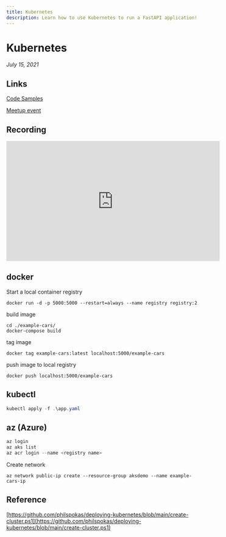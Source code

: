 ```yaml
---
title: Kubernetes
description: Learn how to use Kubernetes to run a FastAPI application!
---
```


# Kubernetes

_July 15, 2021_

## Links
[Code Samples](https://github.com/python-spokane/kubernetes-and-python)

[Meetup event](https://www.meetup.com/Spokane-DevOps-Meetup/events/278709256/)

## Recording

<iframe width="560" height="315" src="https://www.youtube-nocookie.com/embed/todSDrCjMl0?start=3640" title="YouTube video player" frameborder="0" allow="accelerometer; autoplay; clipboard-write; encrypted-media; gyroscope; picture-in-picture" allowfullscreen></iframe>

## docker

Start a local container registry
```
docker run -d -p 5000:5000 --restart=always --name registry registry:2
```

build image
```
cd ./example-cars/
docker-compose build
```

tag image
```
docker tag example-cars:latest localhost:5000/example-cars
```

push image to local registry
```
docker push localhost:5000/example-cars
```

## kubectl

```powershell
kubectl apply -f .\app.yaml
```

## az (Azure)

```powershell
az login
az aks list
az acr login --name <registry name>
```

Create network
```
az network public-ip create --resource-group aksdemo --name example-cars-ip
```

## Reference

[https://github.com/philspokas/deploying-kubernetes/blob/main/create-cluster.ps1](https://github.com/philspokas/deploying-kubernetes/blob/main/create-cluster.ps1)
